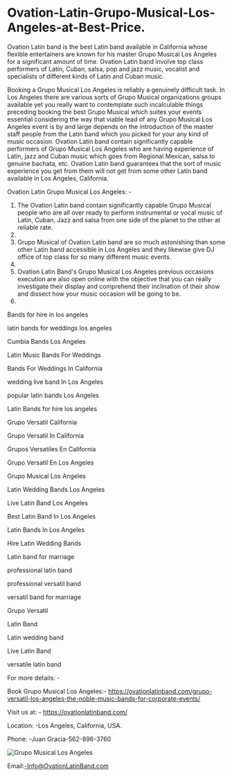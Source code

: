 # Ovation-Latin-Grupo-Musical-Los-Angeles-at-Best-Price.

Ovation Latin band is the best Latin band available in California whose flexible entertainers are known for his master Grupo Musical Los Angeles for a significant amount of time. Ovation Latin band involve top class performers of Latin, Cuban, salsa, pop and jazz music, vocalist and specialists of different kinds of Latin and Cuban music.

Booking a Grupo Musical Los Angeles is reliably a genuinely difficult task. In Los Angeles there are various sorts of Grupo Musical organizations groups available yet you really want to contemplate such incalculable things preceding booking the best Grupo Musical which suites your events essential considering the way that viable lead of any Grupo Musical Los Angeles event is by and large depends on the introduction of the master staff people from the Latin band which you picked for your any kind of music occasion.
Ovation Latin band contain significantly capable performers of Grupo Musical Los Angeles who are having experience of Latin, jazz and Cuban music which goes from Regional Mexican, salsa to genuine bachata, etc. Ovation Latin band guarantees that the sort of music experience you get from them will not get from some other Latin band available in Los Angeles, California.

Ovation Latin Grupo Musical Los Angeles: -

1.	The Ovation Latin band contain significantly capable Grupo Musical people who are all over ready to perform instrumental or vocal music of Latin, Cuban, Jazz and salsa from one side of the planet to the other at reliable rate.
2.	
3.	Grupo Musical of Ovation Latin band are so much astonishing than some other Latin band accessible in Los Angeles and they likewise give DJ office of top class for so many different music events.
4.	
5.	Ovation Latin Band's Grupo Musical Los Angeles previous occasions execution are also open online with the objective that you can really investigate their display and comprehend their inclination of their show and dissect how your music occasion will be going to be.
6.	
Bands for hire in los angeles

latin bands for weddings los angeles

Cumbia Bands Los Angeles

Latin Music Bands For Weddings

Bands For Weddings In California

wedding live band In Los Angeles

popular latin bands Los Angeles

Latin Bands for hire los angeles

Grupo Versatil California

Grupo Versatil In California

Grupos Versatiles En California

Grupo Versatil En Los Angeles

Grupo Musical Los Angeles

Latin Wedding Bands Los Angeles

Live Latin Band Los Angeles

Best Latin Band In Los Angeles

Latin Bands In Los Angeles

Hire Latin Wedding Bands

Latin band for marriage

professional latin band

professional versatil band

versatil band for marriage

Grupo Versatil

Latin Band

Latin wedding band

Live Latin Band

versatile latin band

For more details: -

Book Grupo Musical Los Angeles:- https://ovationlatinband.com/grupo-versatil-los-angeles-the-noble-music-bands-for-corporate-events/


Visit us at: - https://ovationlatinband.com/


Location: -Los Angeles, California, USA.


Phone: -Juan Gracia-562-896-3760

![Grupo Musical Los Angeles](https://user-images.githubusercontent.com/91527248/150094842-0b0bb35e-3a90-46b0-88dd-36bf4d4b850e.jpg)

Email:-Info@OvationLatinBand.com

